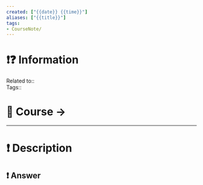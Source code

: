 ```yaml
---
created: ["{{date}} {{time}}"]
aliases: ["{{title}}"]
tags:
- CourseNote/
---
```


# ❗❓ Information
Related to::  
Tags:: 

# 🌌 Course -> 
---

# ❗ Description

 
## ❗ Answer